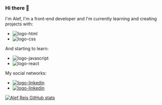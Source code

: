 ### Hi there 👋

I'm Alef, I'm a front-end developer and I'm currently learning and creating projects with:
- <img src="https://img.shields.io/badge/HTML5-E34F26?style=for-the-badge&logo=html5&logoColor=white" alt="logo-html"/>
- <img src="https://img.shields.io/badge/CSS3-1572B6?style=for-the-badge&logo=css3&logoColor=white" alt="logo-css"/>
And starting to learn:
- <img src="https://img.shields.io/badge/JavaScript-323330?style=for-the-badge&logo=javascript&logoColor=F7DF1E" alt="logo-javascript"/> 
- <img src="https://img.shields.io/badge/React-20232A?style=for-the-badge&logo=react&logoColor=61DAFB" alt="logo-react"/>
My social networks:
- <a href="https://www.linkedin.com/in/alef-reis-98b4b91a2/"><img src="https://img.shields.io/badge/LinkedIn-0077B5?style=for-the-badge&logo=linkedin&logoColor=white" alt="logo-linkedin"/></a>
- <a href="https://www.instagram.com/alef.reis/"><img src="https://img.shields.io/badge/Instagram-E4405F?style=for-the-badge&logo=instagram&logoColor=white" alt="logo-linkedin"/></a>






[![Alef Reis GitHub stats](https://github-readme-stats.vercel.app/api?username=AlefReis20)](https://github.com/anuraghazra/github-readme-stats)

<!--
**AlefReis20/AlefReis20** is a ✨ _special_ ✨ repository because its `README.md` (this file) appears on your GitHub profile.

Here are some ideas to get you started:

- 🔭 I’m currently working on ...
- 🌱 I’m currently learning ...
- 👯 I’m looking to collaborate on ...
- 🤔 I’m looking for help with ...
- 💬 Ask me about ...
- 📫 How to reach me: ...
- 😄 Pronouns: ...
- ⚡ Fun fact: ...
-->
